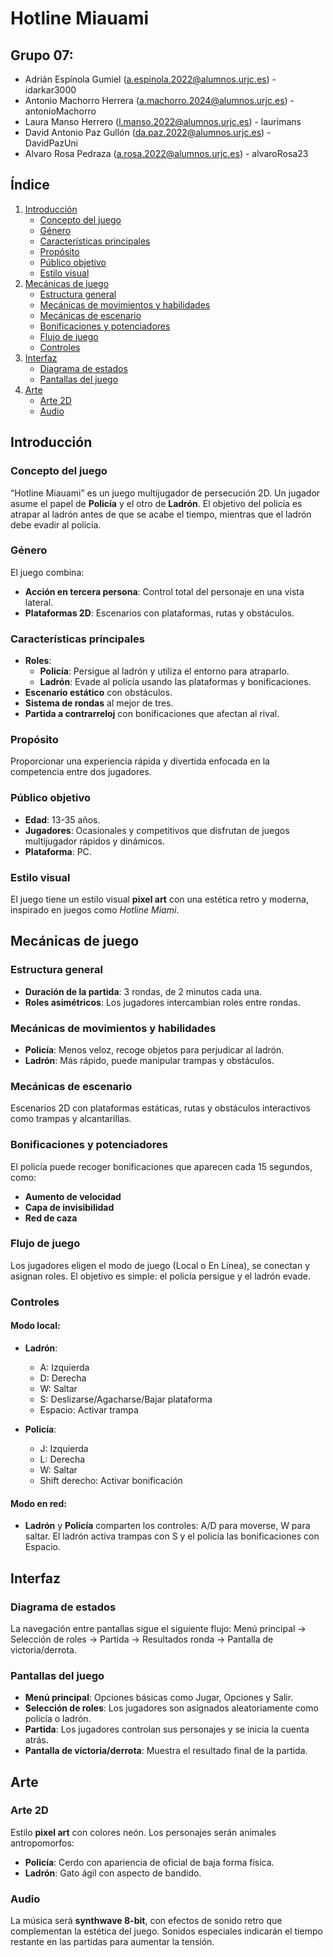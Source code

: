 # Hotline Miauami

## Grupo 07:
- Adrián Espínola Gumiel ([a.espinola.2022@alumnos.urjc.es](mailto:a.espinola.2022@alumnos.urjc.es)) - idarkar3000
- Antonio Machorro Herrera ([a.machorro.2024@alumnos.urjc.es](mailto:a.machorro.2024@alumnos.urjc.es)) - antonioMachorro
- Laura Manso Herrero ([l.manso.2022@alumnos.urjc.es](mailto:l.manso.2022@alumnos.urjc.es)) - laurimans
- David Antonio Paz Gullón ([da.paz.2022@alumnos.urjc.es](mailto:da.paz.2022@alumnos.urjc.es)) - DavidPazUni
- Alvaro Rosa Pedraza ([a.rosa.2022@alumnos.urjc.es](mailto:a.rosa.2022@alumnos.urjc.es)) - alvaroRosa23

## Índice
1. [Introducción](#introducción)
   - [Concepto del juego](#concepto-del-juego)
   - [Género](#género)
   - [Características principales](#características-principales)
   - [Propósito](#propósito)
   - [Público objetivo](#público-objetivo)
   - [Estilo visual](#estilo-visual)
2. [Mecánicas de juego](#mecánicas-de-juego)
   - [Estructura general](#estructura-general)
   - [Mecánicas de movimientos y habilidades](#mecánicas-de-movimientos-y-habilidades)
   - [Mecánicas de escenario](#mecánicas-de-escenario)
   - [Bonificaciones y potenciadores](#bonificaciones-y-potenciadores)
   - [Flujo de juego](#flujo-de-juego)
   - [Controles](#controles)
3. [Interfaz](#interfaz)
   - [Diagrama de estados](#diagrama-de-estados)
   - [Pantallas del juego](#pantallas-del-juego)
4. [Arte](#arte)
   - [Arte 2D](#arte-2d)
   - [Audio](#audio)

## Introducción

### Concepto del juego
“Hotline Miauami” es un juego multijugador de persecución 2D. Un jugador asume el papel de **Policía** y el otro de **Ladrón**. El objetivo del policía es atrapar al ladrón antes de que se acabe el tiempo, mientras que el ladrón debe evadir al policía.

### Género
El juego combina:
- **Acción en tercera persona**: Control total del personaje en una vista lateral.
- **Plataformas 2D**: Escenarios con plataformas, rutas y obstáculos.

### Características principales
- **Roles**:
  - **Policía**: Persigue al ladrón y utiliza el entorno para atraparlo.
  - **Ladrón**: Evade al policía usando las plataformas y bonificaciones.
- **Escenario estático** con obstáculos.
- **Sistema de rondas** al mejor de tres.
- **Partida a contrarreloj** con bonificaciones que afectan al rival.

### Propósito
Proporcionar una experiencia rápida y divertida enfocada en la competencia entre dos jugadores.

### Público objetivo
- **Edad**: 13-35 años.
- **Jugadores**: Ocasionales y competitivos que disfrutan de juegos multijugador rápidos y dinámicos.
- **Plataforma**: PC.

### Estilo visual
El juego tiene un estilo visual **pixel art** con una estética retro y moderna, inspirado en juegos como *Hotline Miami*.

## Mecánicas de juego

### Estructura general
- **Duración de la partida**: 3 rondas, de 2 minutos cada una.
- **Roles asimétricos**: Los jugadores intercambian roles entre rondas.

### Mecánicas de movimientos y habilidades
- **Policía**: Menos veloz, recoge objetos para perjudicar al ladrón.
- **Ladrón**: Más rápido, puede manipular trampas y obstáculos.

### Mecánicas de escenario
Escenarios 2D con plataformas estáticas, rutas y obstáculos interactivos como trampas y alcantarillas.

### Bonificaciones y potenciadores
El policía puede recoger bonificaciones que aparecen cada 15 segundos, como:
- **Aumento de velocidad**
- **Capa de invisibilidad**
- **Red de caza**

### Flujo de juego
Los jugadores eligen el modo de juego (Local o En Línea), se conectan y asignan roles. El objetivo es simple: el policía persigue y el ladrón evade.

### Controles

#### Modo local:
- **Ladrón**: 
  - A: Izquierda
  - D: Derecha
  - W: Saltar
  - S: Deslizarse/Agacharse/Bajar plataforma
  - Espacio: Activar trampa

- **Policía**:
  - J: Izquierda
  - L: Derecha
  - W: Saltar
  - Shift derecho: Activar bonificación

#### Modo en red:
- **Ladrón** y **Policía** comparten los controles: A/D para moverse, W para saltar. El ladrón activa trampas con S y el policía las bonificaciones con Espacio.

## Interfaz

### Diagrama de estados
La navegación entre pantallas sigue el siguiente flujo: Menú principal → Selección de roles → Partida → Resultados ronda → Pantalla de victoria/derrota.

### Pantallas del juego
- **Menú principal**: Opciones básicas como Jugar, Opciones y Salir.
- **Selección de roles**: Los jugadores son asignados aleatoriamente como policía o ladrón.
- **Partida**: Los jugadores controlan sus personajes y se inicia la cuenta atrás.
- **Pantalla de victoria/derrota**: Muestra el resultado final de la partida.

## Arte

### Arte 2D
Estilo **pixel art** con colores neón. Los personajes serán animales antropomorfos: 
- **Policía**: Cerdo con apariencia de oficial de baja forma física.
- **Ladrón**: Gato ágil con aspecto de bandido.

### Audio
La música será **synthwave 8-bit**, con efectos de sonido retro que complementan la estética del juego. Sonidos especiales indicarán el tiempo restante en las partidas para aumentar la tensión.

